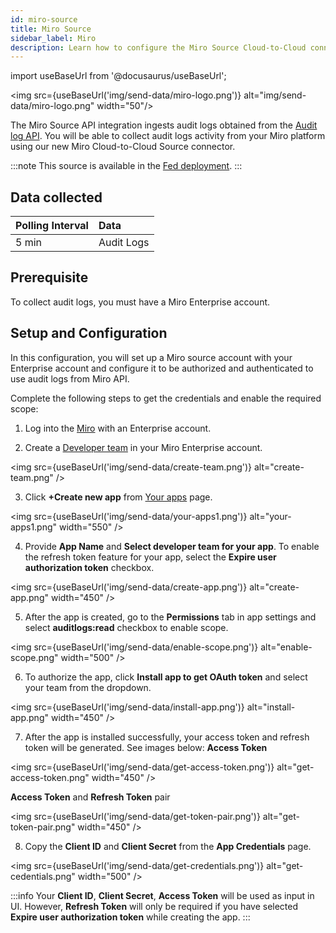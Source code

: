 ```yaml
---
id: miro-source
title: Miro Source
sidebar_label: Miro
description: Learn how to configure the Miro Source Cloud-to-Cloud connector for Sumo Logic.
---
```


import useBaseUrl from '@docusaurus/useBaseUrl';

<img src={useBaseUrl('img/send-data/miro-logo.png')} alt="img/send-data/miro-logo.png" width="50"/>

The Miro Source API integration ingests audit logs obtained from the [Audit log API](https://developers.miro.com/reference/get-logs). You will be able to collect audit logs activity from your Miro platform using our new Miro Cloud-to-Cloud Source connector.

:::note
This source is available in the [Fed deployment](/docs/api/getting-started#sumo-logic-endpoints-by-deployment-and-firewall-security).
:::

## Data collected

| Polling Interval | Data |
| :--- | :--- |
| 5 min |  Audit Logs |

## Prerequisite

To collect audit logs, you must have a Miro Enterprise account.

## Setup and Configuration

In this configuration, you will set up a Miro source account with your Enterprise account and configure it to be authorized and authenticated to use audit logs from Miro API.

Complete the following steps to get the credentials and enable the required scope:
1. Log into the [Miro](https://miro.com/login/) with an Enterprise account.

2. Create a [Developer team](https://miro.com/app/settings/user-profile/apps) in your Miro Enterprise account.

 <img src={useBaseUrl('img/send-data/create-team.png')} alt="create-team.png" />

3. Click **+Create new app** from [Your apps](https://miro.com/app/settings/user-profile/apps) page.

 <img src={useBaseUrl('img/send-data/your-apps1.png')} alt="your-apps1.png" width="550" />

4. Provide **App Name** and **Select developer team for your app**. To enable the refresh token feature for your app, select the **Expire user authorization token** checkbox.

 <img src={useBaseUrl('img/send-data/create-app.png')} alt="create-app.png" width="450" />

5. After the app is created, go to the **Permissions** tab in app settings and select **auditlogs:read** checkbox to enable scope.

 <img src={useBaseUrl('img/send-data/enable-scope.png')} alt="enable-scope.png" width="500" />

6. To authorize the app, click **Install app to get OAuth token** and select your team from the dropdown.

 <img src={useBaseUrl('img/send-data/install-app.png')} alt="install-app.png" width="450" />

7. After the app is installed successfully, your access token and refresh token will be generated. See images below:
 **Access Token**

 <img src={useBaseUrl('img/send-data/get-access-token.png')} alt="get-access-token.png" width="450" />

 **Access Token** and **Refresh Token** pair

  <img src={useBaseUrl('img/send-data/get-token-pair.png')} alt="get-token-pair.png" width="450" />

8. Copy the **Client ID** and **Client Secret** from the **App Credentials** page.

 <img src={useBaseUrl('img/send-data/get-credentials.png')} alt="get-cedentials.png" width="500" />

:::info
Your **Client ID**, **Client Secret**, **Access Token** will be used as input in UI. However, **Refresh Token** will only be required if you have selected **Expire user authorization token** while creating the app.
:::
